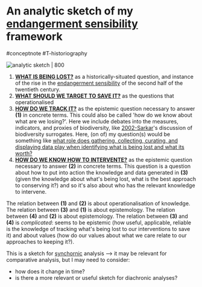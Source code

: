 # An analytic sketch of my [endangerment sensibility](endangerment%20sensibility.md) framework
#conceptnote #T-historiography 


![analytic sketch | 800](analytic%20sketch.jpg)

1. <u>**WHAT IS BEING LOST?**</u> as a historically-situated question, and instance of the rise in the [endangerment sensibility](endangerment%20sensibility.md) of the second half of the twentieth century.
3. <u>**WHAT SHOULD WE TARGET TO SAVE IT?**</u> as the questions that operationalised 
4. <u>**HOW DO WE TRACK IT?**</u> as the epistemic question necessary to answer **(1)** in concrete terms. This could also be called 'how do we know about what are we losing?'. Here we include debates into the measures, indicators, and proxies of biodiversity, like [2002-Sarkar](2002-Sarkar.md)'s discussion of biodiversity surrogates. Here, (on of) my question(s) would be something like [what role does gathering, collecting, curating, and displaying data play when identifying what is being lost and what its worth?](what%20role%20does%20gathering,%20collecting,%20curating,%20and%20displaying%20data%20play%20when%20identifying%20what%20is%20being%20lost%20and%20what%20its%20worth?.md)
5. <u>**HOW DO WE KNOW HOW TO INTERVENTE?**</u> as the epistemic question necessary to answer **(2)** in concrete terms. This question is a question about how to put into action the knowledge and data generated in **(3)** (given the knowledge about what's being lost, what is the best approach to conserving it?) and so it's also about who has the relevant knowledge to intervene.

The relation between **(1)** and **(2)** is about operationalisation of knowledge.
The relation between **(3)** and **(1)** is about epistemology.
The relation between **(4)** and **(2)** is about epistemology.
The relation between **(3)** and **(4)** is *complicated*: seems to be epistemic (how useful, applicable, reliable is the knowledge of tracking what's being lost to our interventions to save it) and about values (how do our values about what we care relate to our approaches to keeping it?). 

This is a sketch for [synchornic](🌳%20biodiv--questions%20arising%20☝🏻.md#Synchronic%20diachronic%20historical%20analysis%20-%20definition%20and%20differences)  analysis --> it may be relevant for comparative analysis, but I may need to consider:


- how does it change in time?
- is there a more relevant or useful sketch for diachronic analyses?